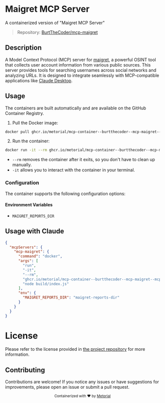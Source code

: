 
# Maigret MCP Server

A containerized version of "Maigret MCP Server"

> Repository: [BurtTheCoder/mcp-maigret](https://github.com/BurtTheCoder/mcp-maigret)

## Description

A Model Context Protocol (MCP) server for [maigret](https://github.com/soxoj/maigret), a powerful OSINT tool that collects user account information from various public sources. This server provides tools for searching usernames across social networks and analyzing URLs. It is designed to integrate seamlessly with MCP-compatible applications like [Claude Desktop](https://claude.ai).


## Usage

The containers are built automatically and are available on the GitHub Container Registry.

1. Pull the Docker image:

```bash
docker pull ghcr.io/metorial/mcp-container--burtthecoder--mcp-maigret--mcp-maigret
```

2. Run the container:

```bash
docker run -it --rm ghcr.io/metorial/mcp-container--burtthecoder--mcp-maigret--mcp-maigret 
```

- `--rm` removes the container after it exits, so you don't have to clean up manually.
- `-it` allows you to interact with the container in your terminal.


### Configuration

The container supports the following configuration options:




#### Environment Variables

- `MAIGRET_REPORTS_DIR`




## Usage with Claude

```json
{
  "mcpServers": {
    "mcp-maigret": {
      "command": "docker",
      "args": [
        "run",
        "-it",
        "--rm",
        "ghcr.io/metorial/mcp-container--burtthecoder--mcp-maigret--mcp-maigret",
        "node build/index.js"
      ],
      "env": {
        "MAIGRET_REPORTS_DIR": "maigret-reports-dir"
      }
    }
  }
}
```

# License

Please refer to the license provided in [the project repository](https://github.com/BurtTheCoder/mcp-maigret) for more information.

## Contributing

Contributions are welcome! If you notice any issues or have suggestions for improvements, please open an issue or submit a pull request.

<div align="center">
  <sub>Containerized with ❤️ by <a href="https://metorial.com">Metorial</a></sub>
</div>
  